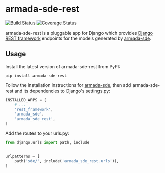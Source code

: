 # armada-sde-rest

[![Build Status](https://travis-ci.org/kriberg/armada-sde-rest.svg?branch=master)](https://travis-ci.org/kriberg/armada-sde-rest)
[![Coverage Status](https://coveralls.io/repos/github/kriberg/armada-sde-rest/badge.svg?branch=master)](https://coveralls.io/github/kriberg/armada-sde-rest?branch=master)


armada-sde-rest is a pluggable app for Django which provides [Django REST framework](https://www.django-rest-framework.org/) 
endpoints for the models generated by [armada-sde](https://github.com/kriberg/armada-sde.git).

## Usage

Install the latest version of armada-sde-rest from PyPI:

```commandline
pip install armada-sde-rest
```

Follow the installation instructions for [armada-sde](https://github.com/kriberg/armada-sde.git), then 
add armada-sde-rest and its dependencies to Django's settings.py:

```python
INSTALLED_APPS = [
    # ...
    'rest_framework',
    'armada_sde',
    'armada_sde_rest',
]
```

Add the routes to your urls.py:

```python
from django.urls import path, include


urlpatterns = [
    path('sde/', include('armada_sde_rest.urls')),
]
```
